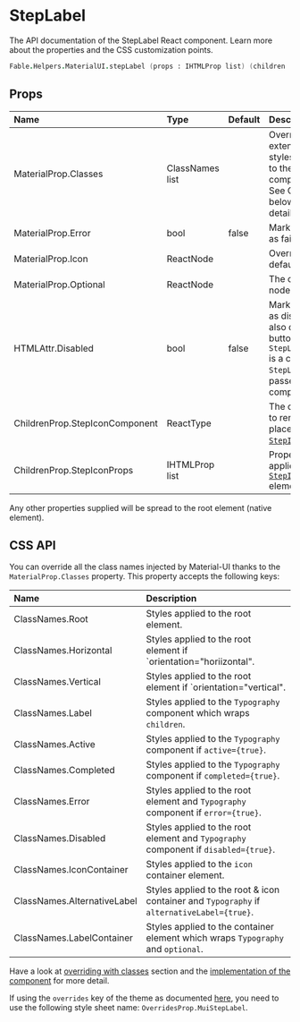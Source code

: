 # StepLabel

<p class="description">The API documentation of the StepLabel React component. Learn more about the properties and the CSS customization points.</p>

```fsharp
Fable.Helpers.MaterialUI.stepLabel (props : IHTMLProp list) (children : ReactElement list) : ReactElement
```



## Props

| Name | Type | Default | Description |
|:-----|:-----|:--------|:------------|
| <span class="prop-name">MaterialProp.Classes</span> | <span class="prop-type">ClassNames list</span> |   | Override or extend the styles applied to the component.  See CSS API below for more details.  |
| <span class="prop-name">MaterialProp.Error</span> | <span class="prop-type">bool</span> | <span class="prop-default">false</span> | Mark the step as failed. |
| <span class="prop-name">MaterialProp.Icon</span> | <span class="prop-type">ReactNode</span> |   | Override the default icon. |
| <span class="prop-name">MaterialProp.Optional</span> | <span class="prop-type">ReactNode</span> |   | The optional node to display. |
| <span class="prop-name">HTMLAttr.Disabled</span> | <span class="prop-type">bool</span> | <span class="prop-default">false</span> | Mark the step as disabled, will also disable the button if `StepLabelButton` is a child of `StepLabel`. Is passed to child components. |
| <span class="prop-name">ChildrenProp.StepIconComponent</span> | <span class="prop-type">ReactType</span> |   | The component to render in place of the [`StepIcon`](#/api/step-icon). |
| <span class="prop-name">ChildrenProp.StepIconProps</span> | <span class="prop-type">IHTMLProp list</span> |   | Properties applied to the [`StepIcon`](#/api/step-icon) element. |

Any other properties supplied will be spread to the root element (native element).

## CSS API

You can override all the class names injected by Material-UI thanks to the `MaterialProp.Classes` property.
This property accepts the following keys:


| Name | Description |
|:-----|:------------|
| <span class="prop-name">ClassNames.Root</span> | Styles applied to the root element.
| <span class="prop-name">ClassNames.Horizontal</span> | Styles applied to the root element if `orientation="horiizontal".
| <span class="prop-name">ClassNames.Vertical</span> | Styles applied to the root element if `orientation="vertical".
| <span class="prop-name">ClassNames.Label</span> | Styles applied to the `Typography` component which wraps `children`.
| <span class="prop-name">ClassNames.Active</span> | Styles applied to the `Typography` component if `active={true}`.
| <span class="prop-name">ClassNames.Completed</span> | Styles applied to the `Typography` component if `completed={true}`.
| <span class="prop-name">ClassNames.Error</span> | Styles applied to the root element and `Typography` component if `error={true}`.
| <span class="prop-name">ClassNames.Disabled</span> | Styles applied to the root element and `Typography` component if `disabled={true}`.
| <span class="prop-name">ClassNames.IconContainer</span> | Styles applied to the `icon` container element.
| <span class="prop-name">ClassNames.AlternativeLabel</span> | Styles applied to the root & icon container and `Typography` if `alternativeLabel={true}`.
| <span class="prop-name">ClassNames.LabelContainer</span> | Styles applied to the container element which wraps `Typography` and `optional`.

Have a look at [overriding with classes](#/customization/overrides) section
and the [implementation of the component](https://github.com/mui-org/material-ui/tree/master/packages/material-ui/src/StepLabel/StepLabel.js)
for more detail.

If using the `overrides` key of the theme as documented
[here](#/customization/themes),
you need to use the following style sheet name: `OverridesProp.MuiStepLabel`.

<!--## Demos-->

<!--- [Steppers](/demos/steppers/)-->

